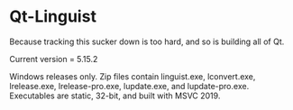 Qt-Linguist
===========
Because tracking this sucker down is too hard, and so is building all of Qt.

Current version = 5.15.2

Windows releases only. Zip files contain linguist.exe, lconvert.exe, lrelease.exe, lrelease-pro.exe, lupdate.exe, and lupdate-pro.exe. Executables are static, 32-bit, and built with MSVC 2019.
